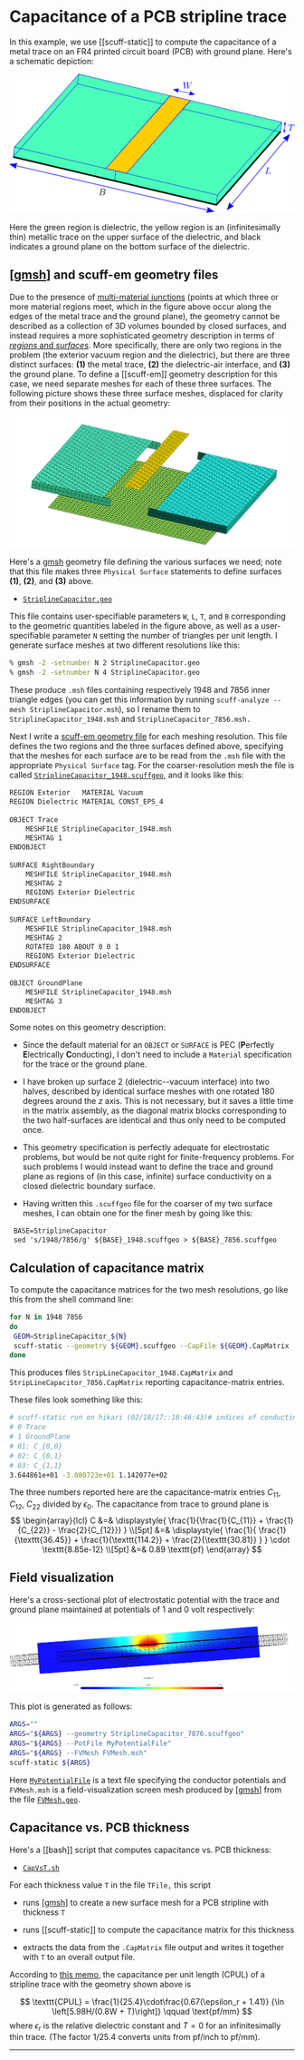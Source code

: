 # Capacitance of a PCB stripline trace

In this example, we use [[scuff-static]] to compute the
capacitance of a metal trace on an FR4 printed circuit board (PCB)
with ground plane. Here's a schematic depiction:

![Stripline capacitor figure](StriplineCapacitorFigure.png)

Here the green region is dielectric, the yellow region
is an (infinitesimally thin) metallic trace on the upper surface
of the dielectric, and black indicates a ground plane
on the bottom surface of the dielectric.

## [[gmsh]] and <span class="SC">scuff-em</span> geometry files

Due to the presence of [multi-material junctions][MMJs]
(points at which three or more material regions meet, which in the 
figure above occur along the edges of the metal trace and the
ground plane), the geometry cannot be described as a collection
of 3D volumes bounded by closed surfaces, and instead requires
a more sophisticated geometry description in terms of
[*regions* and *surfaces*][MMJs]. More specifically, there
are only two regions in the problem (the exterior vacuum region
and the dielectric), but there are three distinct surfaces:
 **(1)** the metal trace, **(2)** the dielectric-air interface, 
and **(3)** the ground plane.
To define a [[scuff-em]] geometry description
for this case, we need separate meshes for each of these
three surfaces. The following picture shows these three surface
meshes, displaced for clarity from their positions in the actual
geometry:

![Stripline capacitor surfaces](StriplineCapacitorSurfaces.png)

Here's a [<span class="SC">gmsh</span>][GMSH] geometry file
defining the various surfaces we need; note that this file makes
three `Physical Surface` statements to define surfaces **(1)**, **(2)**, 
and **(3)** above. 

 + [`StriplineCapacitor.geo`](StriplineCapacitor.geo)

This file contains user-specifiable parameters
`W`, `L`, `T`, and `B` corresponding to the geometric quantities 
labeled in the figure above, as well as a user-specifiable parameter `N`
setting the number of triangles per unit length. I generate surface
meshes at two different resolutions like this:

```bash
% gmsh -2 -setnumber N 2 StriplineCapacitor.geo
% gmsh -2 -setnumber N 4 StriplineCapacitor.geo
```

These produce `.msh` files containing respectively 1948 and 7856
inner triangle edges (you can get this information by running
`scuff-analyze --mesh StriplineCapacitor.msh`), so I rename them
to `StriplineCapacitor_1948.msh` and 
`StriplineCapacitor_7856.msh.`

Next I write a [<span class="SC">scuff-em</span> geometry file][scuffGeometries]
for each meshing resolution. This file defines the two regions and
the three surfaces defined above, specifying that the meshes for
each surface
are to be read from the `.msh` file with the appropriate `Physical Surface`
tag.
For the coarser-resolution mesh the file is called
 [`StriplineCapacitor_1948.scuffgeo`](StriplineCapacitor_1948.scuffgeo),
and it looks like this:

```
REGION Exterior   MATERIAL Vacuum
REGION Dielectric MATERIAL CONST_EPS_4

OBJECT Trace
    MESHFILE StriplineCapacitor_1948.msh
    MESHTAG 1
ENDOBJECT

SURFACE RightBoundary
    MESHFILE StriplineCapacitor_1948.msh
    MESHTAG 2
    REGIONS Exterior Dielectric
ENDSURFACE

SURFACE LeftBoundary
    MESHFILE StriplineCapacitor_1948.msh
    MESHTAG 2
    ROTATED 180 ABOUT 0 0 1
    REGIONS Exterior Dielectric
ENDSURFACE

OBJECT GroundPlane
    MESHFILE StriplineCapacitor_1948.msh
    MESHTAG 3
ENDOBJECT
```

Some notes on this geometry description:

 + Since the default material for an `OBJECT` or `SURFACE`
is PEC (**P**erfectly **E**lectrically **C**onducting), I
don't need to include a `Material` specification for the
trace or the ground plane.

 + I have broken up surface 2 (dielectric--vacuum interface)
 into two halves, described by identical surface meshes 
 with one rotated 180 degrees around the *z* axis. This is 
not necessary, but it saves a little time in the matrix 
assembly, as the diagonal matrix blocks corresponding to the
two half-surfaces are identical and thus only need to be 
computed once.

 + This geometry specification is perfectly adequate for
electrostatic problems, but would be not quite right for
finite-frequency problems. For such problems I would 
instead want to define the trace and ground plane 
as regions of (in this case, infinite) surface conductivity
on a closed dielectric boundary surface.

 + Having written this `.scuffgeo` file for the coarser of my two
surface meshes, I can obtain one for the finer mesh by going like
this:

```
 BASE=StriplineCapacitor
 sed 's/1948/7856/g' ${BASE}_1948.scuffgeo > ${BASE}_7856.scuffgeo
```

## Calculation of capacitance matrix

To compute the capacitance matrices for the two mesh resolutions,
go like this from the shell command line:

````bash
for N in 1948 7856 
do
 GEOM=StriplineCapacitor_${N}
 scuff-static --geometry ${GEOM}.scuffgeo --CapFile ${GEOM}.CapMatrix
done
````

This produces files
`StripLineCapacitor_1948.CapMatrix`
and 
`StripLineCapacitor_7856.CapMatrix`
reporting capacitance-matrix entries.

These files look something like this:

````bash
# scuff-static run on hikari (02/18/17::18:46:43)# indices of conducting surfaces: # data file columns: 
# 0 Trace
# 1 GroundPlane
# 01: C_{0,0} 
# 02: C_{0,1} 
# 03: C_{1,1} 
3.644861e+01 -3.080723e+01 1.142077e+02 
````

The three numbers reported here are the capacitance-matrix
entries $C_{11}$, $C_{12}$, $C_{22}$ divided by $\epsilon_0.$
The capacitance from trace to ground plane is
$$
 \begin{array}{lcl} 
 C &=& \displaystyle{
        \frac{1}{\frac{1}{C_{11}} + \frac{1}{C_{22}} - \frac{2}{C_{12}}}
                    }
\\[5pt]
   &=& \displaystyle{
         \frac{1}{   \frac{1}{\texttt{36.45}}
                   + \frac{1}{\texttt{114.2}}
                   + \frac{2}{\texttt{30.81}}
                 }  }
       \cdot \texttt{8.85e-12}
\\[5pt]
   &=& 0.89 \texttt{pf}
 \end{array}
$$

## Field visualization

Here's a cross-sectional plot of electrostatic potential
with the trace and ground plane maintained at potentials
of 1 and 0 volt respectively:

![Stripline field visualization](StriplineFields.png)

This plot is generated as follows:

````bash
ARGS=""
ARGS="${ARGS} --geometry StriplineCapacitor_7876.scuffgeo"
ARGS="${ARGS} --PotFile MyPotentialFile"
ARGS="${ARGS} --FVMesh FVMesh.msh"
scuff-static ${ARGS}
````

Here [`MyPotentialFile`](MyPotentialFile) is a text file 
specifying the conductor potentials and `FVMesh.msh` is a 
field-visualization screen mesh produced by [[gmsh]] from 
the file [`FVMesh.geo`](FVMesh.geo).

## Capacitance vs. PCB thickness

Here's a [[bash]] script that computes capacitance vs. PCB
thickness:

 + [`CapVsT.sh`](CapVsT.sh)

 For each thickness value `T` in the file `TFile,`
this script

 + runs [[gmsh]] to create a new surface mesh for a PCB stripline
   with thickness `T`

 + runs [[scuff-static]] to compute the capacitance matrix for this thickness

 + extracts the data from the `.CapMatrix` file output and writes 
   it together with `T` to an overall output file.

According to [this memo][PCBTraceMemo], the 
capacitance per unit length (CPUL)
of a stripline trace with the geometry shown above is

$$ \texttt{CPUL} = 
   \frac{1}{25.4}\cdot\frac{0.67(\epsilon_r + 1.41)}
                           {\ln \left[5.98H/(0.8W + T)\right]}
   \qquad \text{pf/mm}
$$
where $\epsilon_r$ is the relative dielectric constant
and $T=0$ for an infinitesimally thin trace.
(The factor 1/25.4 converts units from pf/inch to pf/mm).

--------------------------------------------------

[MMJs]:        		../../reference/Geometries#Complex
[GMSH]:                 http://www.geuz.org/gmsh
[scuffGeometries]:      ../../reference/Geometries
[PCBTraceMemo]:		http://www.analog.com/media/en/training-seminars/tutorials/MT-094.pdf
